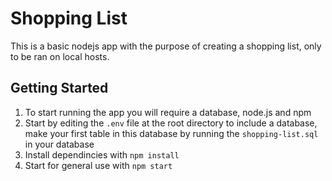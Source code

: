 # Shopping List
This is a basic nodejs app with the purpose of creating a shopping list, only to be ran on local hosts.
## Getting Started
1. To start running the app you will require a database, node.js and npm
2. Start by editing the `.env` file at the root directory to include a database, make your first table in this database by running the `shopping-list.sql` in your database
3. Install dependincies with `npm install`
4. Start for general use with `npm start`
